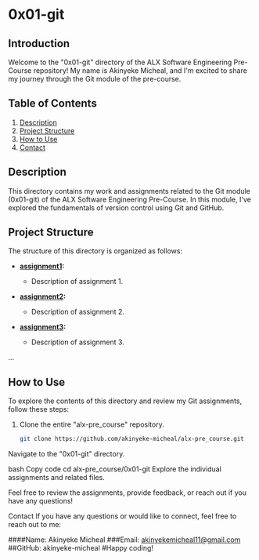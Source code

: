 # 0x01-git

## Introduction

Welcome to the "0x01-git" directory of the ALX Software Engineering Pre-Course repository! My name is Akinyeke Micheal, and I'm excited to share my journey through the Git module of the pre-course.

## Table of Contents

1. [Description](#description)
2. [Project Structure](#project-structure)
3. [How to Use](#how-to-use)
4. [Contact](#contact)

## Description

This directory contains my work and assignments related to the Git module (0x01-git) of the ALX Software Engineering Pre-Course. In this module, I've explored the fundamentals of version control using Git and GitHub.

## Project Structure

The structure of this directory is organized as follows:

- **[assignment1](assignment1/):**
  - Description of assignment 1.

- **[assignment2](assignment2/):**
  - Description of assignment 2.

- **[assignment3](assignment3/):**
  - Description of assignment 3.

...

## How to Use

To explore the contents of this directory and review my Git assignments, follow these steps:

1. Clone the entire "alx-pre_course" repository.
   ```bash
   git clone https://github.com/akinyeke-micheal/alx-pre_course.git
Navigate to the "0x01-git" directory.

bash
Copy code
cd alx-pre_course/0x01-git
Explore the individual assignments and related files.

Feel free to review the assignments, provide feedback, or reach out if you have any questions!

Contact
If you have any questions or would like to connect, feel free to reach out to me:

####Name: Akinyeke Micheal
###Email: akinyekemicheal11@gmail.com
##GitHub: akinyeke-micheal
#Happy coding!
